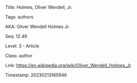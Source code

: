 Title:  Holmes, Oliver Wendell, Jr.

Tags:   authors

AKA:    Oliver Wendell Holmes Jr.

Seq:    12.49

Level:  3 - Article

Class:  author

Link:   https://en.wikipedia.org/wiki/Oliver_Wendell_Holmes_Jr.

Timestamp: 20230213165946
